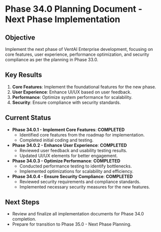 # Phase 34.0 Planning Document - Next Phase Implementation

## Objective
Implement the next phase of VentAI Enterprise development, focusing on core features, user experience, performance optimization, and security compliance as per the planning in Phase 33.0.

## Key Results
1. **Core Features**: Implement the foundational features for the new phase.
2. **User Experience**: Enhance UI/UX based on user feedback.
3. **Performance**: Optimize system performance for scalability.
4. **Security**: Ensure compliance with security standards.

## Current Status
- **Phase 34.0.1 - Implement Core Features**: **COMPLETED**
  - Identified core features from the roadmap for implementation.
  - Completed initial coding and testing.
- **Phase 34.0.2 - Enhance User Experience**: **COMPLETED**
  - Reviewed user feedback and usability testing results.
  - Updated UI/UX elements for better engagement.
- **Phase 34.0.3 - Optimize Performance**: **COMPLETED**
  - Conducted performance testing to identify bottlenecks.
  - Implemented optimizations for scalability and efficiency.
- **Phase 34.0.4 - Ensure Security Compliance**: **COMPLETED**
  - Reviewed security requirements and compliance standards.
  - Implemented necessary security measures for the new features.

## Next Steps
- Review and finalize all implementation documents for Phase 34.0 completion.
- Prepare for transition to Phase 35.0 - Next Phase Planning.

